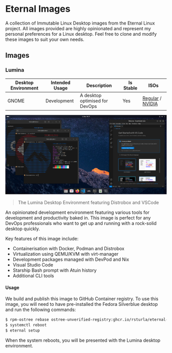 # Eternal Images

A collection of Immutable Linux Desktop images from the Eternal Linux project.  All images provided are highly opinionated and represent my personal preferences for a Linux desktop. Feel free to clone and modify these images to suit your own needs.

## Images

### Lumina

<!-- Table with an overview.  Columns should be Desktop Environment | Intended Usage | Description | Is Stable -->

| Desktop Environment | Intended Usage | Description | Is Stable | ISOs |
| ------------------- | -------------- | ----------- | --------- | --- |
| GNOME               | Development    | A desktop optimised for DevOps | Yes | [Regular](https://download.eternal.sturla.tech/lumina/lumina-39-x86_64.iso) / [NVIDIA](https://download.eternal.sturla.tech/lumina/lumina-39-nvidia-x86_64.iso) |

![Lumina Desktop](./_assets/lumina-desktop.png)
> The Lumina Desktop Environment featuring Distrobox and VSCode

An opinionated development environment featuring various tools for development and productivity baked in.
This image is perfect for any DevOps professionals who want to get up and running with a rock-solid desktop quickly.

Key features of this image include:
- Containerisation with Docker, Podman and Distrobox
- Virtualization using QEMU/KVM with virt-manager
- Development packages managed with DevPod and Nix
- Visual Studio Code
- Starship Bash prompt with Atuin history
- Additional CLI tools

#### Usage

We build and publish this image to GitHub Container registry.  To use this image, you will need to have pre-installed the Fedora Silverblue desktop and run the following commands:

```bash
$ rpm-ostree rebase ostree-unverified-registry:ghcr.io/rsturla/eternal-linux/lumina:39
$ systemctl reboot
$ eternal setup
```

When the system reboots, you will be presented with the Lumina desktop environment.
